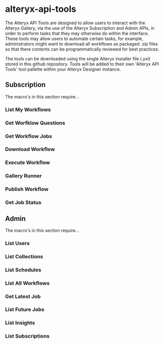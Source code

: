 # alteryx-api-tools

The Alteryx API Tools are designed to allow users to interact with the Alteryx Gallery, via the use of the Alteryx Subscription and Admin APIs, in order to perform tasks that they may otherwise do within the interface. These tools may allow users to automate certain tasks, for example, administrators might want to download all workflows as packaged .zip files so that there contents can be  programmatically reviewed for best practices.

The tools can be downloaded using the single Alteryx installer file (.yxi) stored in this github repository. Tools will be added to their own 'Alteryx API Tools' tool pallette within your Alteryx Designer instance.

## Subscription

The macro's in this section require...

### List My Workflows

### Get Worfklow Questions

### Get Workflow Jobs

### Download Workflow

### Execute Workflow

### Gallery Runner

### Publish Workflow

### Get Job Status

## Admin

The macro's in this section require...

### List Users

### List Collections

### List Schedules

### List All Workflows

### Get Latest Job

### List Future Jobs

### List Insights

### List Subscriptions







